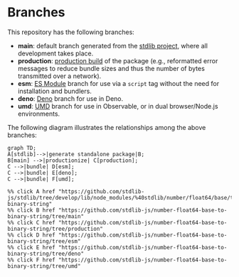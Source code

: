 <!--

@license Apache-2.0

Copyright (c) 2022 The Stdlib Authors.

Licensed under the Apache License, Version 2.0 (the "License");
you may not use this file except in compliance with the License.
You may obtain a copy of the License at

    http://www.apache.org/licenses/LICENSE-2.0

Unless required by applicable law or agreed to in writing, software
distributed under the License is distributed on an "AS IS" BASIS,
WITHOUT WARRANTIES OR CONDITIONS OF ANY KIND, either express or implied.
See the License for the specific language governing permissions and
limitations under the License.

-->

# Branches

This repository has the following branches:

-   **main**: default branch generated from the [stdlib project][stdlib-url], where all development takes place.
-   **production**: [production build][production-url] of the package (e.g., reformatted error messages to reduce bundle sizes and thus the number of bytes transmitted over a network).
-   **esm**: [ES Module][esm-url] branch for use via a `script` tag without the need for installation and bundlers.
-   **deno**: [Deno][deno-url] branch for use in Deno.
-   **umd**: [UMD][umd-url] branch for use in Observable, or in dual browser/Node.js environments.

The following diagram illustrates the relationships among the above branches:

```mermaid
graph TD;
A[stdlib]-->|generate standalone package|B;
B[main] -->|productionize| C[production];
C -->|bundle| D[esm];
C -->|bundle| E[deno];
C -->|bundle| F[umd];

%% click A href "https://github.com/stdlib-js/stdlib/tree/develop/lib/node_modules/%40stdlib/number/float64/base/to-binary-string"
%% click B href "https://github.com/stdlib-js/number-float64-base-to-binary-string/tree/main"
%% click C href "https://github.com/stdlib-js/number-float64-base-to-binary-string/tree/production"
%% click D href "https://github.com/stdlib-js/number-float64-base-to-binary-string/tree/esm"
%% click E href "https://github.com/stdlib-js/number-float64-base-to-binary-string/tree/deno"
%% click F href "https://github.com/stdlib-js/number-float64-base-to-binary-string/tree/umd"
```

[stdlib-url]: https://github.com/stdlib-js/stdlib/tree/develop/lib/node_modules/%40stdlib/number/float64/base/to-binary-string
[production-url]: https://github.com/stdlib-js/number-float64-base-to-binary-string/tree/production
[deno-url]: https://github.com/stdlib-js/number-float64-base-to-binary-string/tree/deno
[umd-url]: https://github.com/stdlib-js/number-float64-base-to-binary-string/tree/umd
[esm-url]: https://github.com/stdlib-js/number-float64-base-to-binary-string/tree/esm